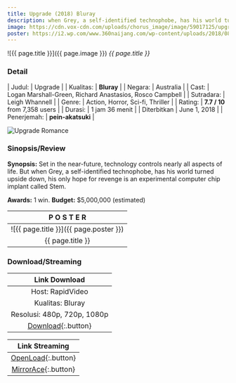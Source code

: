 ```yaml
---
title: Upgrade (2018) Bluray
description: when Grey, a self-identified technophobe, has his world turned upside down..
image: https://cdn.vox-cdn.com/uploads/chorus_image/image/59017125/upgrade_124969_1.0.jpg
poster: https://i2.wp.com/www.360naijang.com/wp-content/uploads/2018/08/Upgrade-2018-Yagiloadedng.net_.jpg
---
```


![{{ page.title }}]({{ page.image }})
_{{ page.title }}_

### Detail

| Judul: | Upgrade |
| Kualitas: | **Bluray** |
| Negara: | Australia |
| Cast: | Logan Marshall-Green, Richard Anastasios, Rosco Campbell |
| Sutradara: | Leigh Whannell | 
| Genre: | Action, Horror, Sci-fi, Thriller |
| Rating: | **7.7 / 10** from 7,358 users |
| Durasi: | 1 jam 36 menit |
| Diterbitkan | June 1, 2018 |
| Penerjemah: | **pein-akatsuki** |

![Upgrade Romance](https://cdn.traileraddict.com/content/screencap/123189.jpg)

### Sinopsis/Review

**Synopsis:** Set in the near-future, technology controls nearly all aspects of life. But when Grey, a self-identified technophobe, has his world turned upside down, his only hope for revenge is an experimental computer chip implant called Stem.

**Awards:** 1 win.
**Budget:** $5,000,000 (estimated)

| P O S T E R |
|:---:|
| ![{{ page.title }}]({{ page.poster }}) |
| {{ page.title }} |

### Download/Streaming

| Link Download |
|:---:|
| Host: RapidVideo |
| Kualitas: Bluray |
| Resolusi: 480p, 720p, 1080p |
| [Download](https://safelink.knoacc.org/#1KhW2){:.button} |

| Link Streaming |
|:---:|
| [OpenLoad](https://safelink.knoacc.org/#Z4MHE){:.button} |
| [MirrorAce](https://safelink.knoacc.org/#Wyu8g){:.button} |
